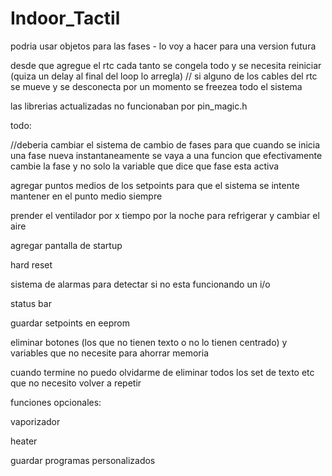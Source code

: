 # Indoor_Tactil

podria usar objetos para las fases - lo voy a hacer para una version futura

desde que agregue el rtc cada tanto se congela todo y se necesita reiniciar (quiza un delay al final del loop lo arregla) // si alguno de los cables del rtc se mueve y se desconecta por un momento se freezea todo el sistema

las librerias actualizadas no funcionaban por pin_magic.h

todo:

//deberia cambiar el sistema de cambio de fases para que cuando se inicia una fase nueva instantaneamente se vaya a una funcion que efectivamente cambie la fase y no solo la variable que dice que fase esta activa

agregar puntos medios de los setpoints para que el sistema se intente mantener en el punto medio siempre

prender el ventilador por x tiempo por la noche para refrigerar y cambiar el aire

agregar pantalla de startup

hard reset

sistema de alarmas para detectar si no esta funcionando un i/o

status bar

guardar setpoints en eeprom

eliminar botones (los que no tienen texto o no lo tienen centrado) y variables que no necesite para ahorrar memoria

cuando termine no puedo olvidarme de eliminar todos los set de texto etc que no necesito volver a repetir

funciones opcionales:

vaporizador

heater

guardar programas personalizados